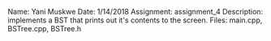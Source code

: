 
Name: Yani Muskwe 
Date: 1/14/2018 
Assignment: assignment_4
Description: implements a BST that prints out it's contents to the screen.
Files: main.cpp, BSTree.cpp, BSTree.h
